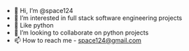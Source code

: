 - 👋 Hi, I’m @space124
- 👀 I’m interested in full stack software engineering projects
- 🌱 Like python
- 💞️ I’m looking to collaborate on python projects
- 📫 How to reach me - space124@gmail.com

<!---
space124/space124 is a ✨ special ✨ repository because its `README.md` (this file) appears on your GitHub profile.
You can click the Preview link to take a look at your changes.
--->
